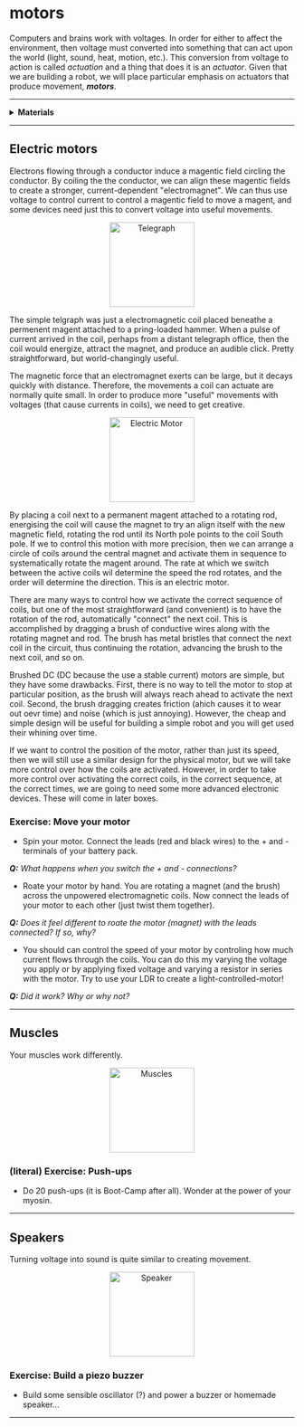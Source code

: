 # motors

Computers and brains work with voltages. In order for either to affect the environment, then voltage must converted into something that can act upon the world (light, sound, heat, motion, etc.). This conversion from voltage to action is called *actuation* and a thing that does it is an *actuator*. Given that we are building a robot, we will place particular emphasis on actuators that produce movement, ***motors***.

----

<details><summary><b>Materials</b></summary><p>

Contents|Description| # |Data|Link|
:-------|:----------|:-:|:--:|:--:|
DC Motor|6V Brushed DC motor|1|[-D-](https://www.pololu.com/product/1117/specs)|[-L-](https://www.amazon.co.uk/Gikfun-1V-6V-Hobby-Arduino-EK1894/dp/B07BHHP2BT)
Propeller|Motor shaft attachment|1|-|[-L-](https://www.amazon.co.uk/Winterworm-Propeller-Project-Science-Accessories/dp/B07D8SZHZ8)

Required|Description| # |Box|
:-------|:----------|:-:|:-:|
Multimeter|(Sealy MM18) pocket digital multimeter|1|[white](/boxes/white/README.md)|
Test Lead|Alligator clip to 0.64 mm pin (20 cm)|2|[white](/boxes/white/README.md)|
Batteries (AA)|AA 1.5 V alkaline battery|4|[electrons](/boxes/electrons/README.md)|
Battery holder|4xAA battery holder with ON-OFF switch|1|[electrons](/boxes/electrons/README.md)|
Jumper kit|Kit of multi-length 22 AWG breadboard jumpers|1|[electrons](/boxes/electrons/README.md)|
Jumper wires|Assorted 22 AWG jumper wire leads (male/female)|1|[electrons](/boxes/electrons/README.md)|

</p></details>

----

## Electric motors

Electrons flowing through a conductor induce a magentic field circling the conductor. By coiling the the conductor, we can align these magentic fields to create a stronger, current-dependent "electromagnet". We can thus use voltage to control current to control a magentic field to move a magent, and some devices need just this to convert voltage into useful movements.

<p align="center">
<img src="_images/telegraph.png" alt="Telegraph" width="150" height="150">
<p>

The simple telgraph was just a electromagnetic coil placed beneathe a permenent magent attached to a pring-loaded hammer. When a pulse of current arrived in the coil, perhaps from a distant telegraph office, then the coil would energize, attract the magnet, and produce an audible click. Pretty straightforward, but world-changingly useful.

The magnetic force that an electromagnet exerts can be large, but it decays quickly with distance. Therefore, the movements a coil can actuate are normally quite small. In order to produce more "useful" movements with voltages (that cause currents in coils), we need to get creative.

<p align="center">
<img src="_images/electric_motor.png" alt="Electric Motor" width="150" height="150">
<p>

By placing a coil next to a permanent magent attached to a rotating rod, energising the coil will cause the magnet to try an align itself with the new magnetic field, rotating the rod until its North pole points to the coil South pole. If we to control this motion with more precision, then we can arrange a circle of coils around the central magnet and activate them in sequence to systematically rotate the magent around. The rate at which we switch between the active coils wil determine the speed the rod rotates, and the order will determine the direction. This is an electric motor.

There are many ways to control how we activate the correct sequence of coils, but one of the most straightforward (and convenient) is to have the rotation of the rod, automatically "connect" the next coil. This is accomplished by dragging a brush of conductive wires along with the rotating magnet and rod. The brush has metal bristles that connect the next coil in the circuit, thus continuing the rotation, advancing the brush to the next coil, and so on.

Brushed DC (DC because the use a stable current) motors are simple, but they have some drawbacks. First, there is no way to tell the motor to stop at particular position, as the brush will always reach ahead to activate the next coil. Second, the brush dragging creates friction (ahich causes it to wear out oevr time) and noise (which is just annoying). However, the cheap and simple design will be useful for building a simple robot and you will get used their whining over time.

If we want to control the position of the motor, rather than just its speed, then we will still use a similar design for the physical motor, but we will take more control over how the coils are activated. However, in order to take more control over activating the correct coils, in the correct sequence, at the correct times, we are going to need some more advanced electronic devices. These will come in later boxes.

### Exercise: Move your motor

- Spin your motor. Connect the leads (red and black wires) to the + and - terminals of your battery pack.

***Q:*** *What happens when you switch the + and - connections?*

- Roate your motor by hand. You are rotating a magnet (and the brush) across the unpowered electromagnetic coils. Now connect the leads of your motor to each other (just twist them together).

***Q:*** *Does it feel different to roate the motor (magnet) with the leads connected? If so, why?*

- You should can control the speed of your motor by controling how much current flows through the coils. You can do this my varying the voltage you apply or by applying fixed voltage and varying a resistor in series with the motor. Try to use your LDR to create a light-controlled-motor!

***Q:*** *Did it work? Why or why not?*

----

## Muscles

Your muscles work differently.

<p align="center">
<img src="_images/muscles.png" alt="Muscles" width="150" height="150">
<p>

### (literal) Exercise: Push-ups

- Do 20 push-ups (it is Boot-Camp after all). Wonder at the power of your myosin.

----

## Speakers

Turning voltage into sound is quite similar to creating movement.

<p align="center">
<img src="_images/speaker.png" alt="Speaker" width="150" height="150">
<p>

### Exercise: Build a piezo buzzer

- Build some sensible oscillator (?) and power a buzzer or homemade speaker...

----
